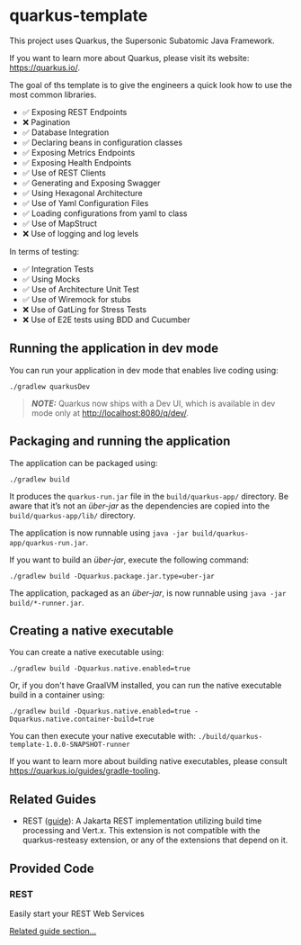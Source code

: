# quarkus-template

This project uses Quarkus, the Supersonic Subatomic Java Framework.

If you want to learn more about Quarkus, please visit its website: <https://quarkus.io/>.

The goal of ths template is to give the engineers a quick look how to use the most common 
libraries.

- ✅ Exposing REST Endpoints                  
- ❌ Pagination                               
- ✅ Database Integration                     
- ✅ Declaring beans in configuration classes 
- ✅ Exposing Metrics Endpoints               
- ✅ Exposing Health Endpoints                
- ✅ Use of REST Clients                      
- ✅ Generating and Exposing Swagger          
- ✅ Using Hexagonal Architecture             
- ✅ Use of Yaml Configuration Files          
- ✅ Loading configurations from yaml to class
- ✅ Use of MapStruct
- ❌ Use of logging and log levels
     
In terms of testing:

- ✅ Integration Tests                        
- ✅ Using Mocks                              
- ✅ Use of Architecture Unit Test            
- ✅ Use of Wiremock for stubs                
- ❌ Use of GatLing for Stress Tests
- ❌ Use of E2E tests using BDD and Cucumber

## Running the application in dev mode

You can run your application in dev mode that enables live coding using:

```shell script
./gradlew quarkusDev
```

> **_NOTE:_**  Quarkus now ships with a Dev UI, which is available in dev mode only at <http://localhost:8080/q/dev/>.

## Packaging and running the application

The application can be packaged using:

```shell script
./gradlew build
```

It produces the `quarkus-run.jar` file in the `build/quarkus-app/` directory.
Be aware that it’s not an _über-jar_ as the dependencies are copied into the `build/quarkus-app/lib/` directory.

The application is now runnable using `java -jar build/quarkus-app/quarkus-run.jar`.

If you want to build an _über-jar_, execute the following command:

```shell script
./gradlew build -Dquarkus.package.jar.type=uber-jar
```

The application, packaged as an _über-jar_, is now runnable using `java -jar build/*-runner.jar`.

## Creating a native executable

You can create a native executable using:

```shell script
./gradlew build -Dquarkus.native.enabled=true
```

Or, if you don't have GraalVM installed, you can run the native executable build in a container using:

```shell script
./gradlew build -Dquarkus.native.enabled=true -Dquarkus.native.container-build=true
```

You can then execute your native executable with: `./build/quarkus-template-1.0.0-SNAPSHOT-runner`

If you want to learn more about building native executables, please consult <https://quarkus.io/guides/gradle-tooling>.

## Related Guides

- REST ([guide](https://quarkus.io/guides/rest)): A Jakarta REST implementation utilizing build time processing and Vert.x. This extension is not compatible with the quarkus-resteasy extension, or any of the extensions that depend on it.

## Provided Code

### REST

Easily start your REST Web Services

[Related guide section...](https://quarkus.io/guides/getting-started-reactive#reactive-jax-rs-resources)
